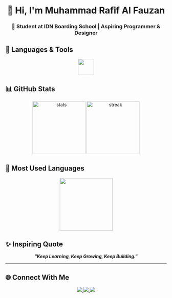 <h1 align="center">👋 Hi, I'm <b>Muhammad Rafif Al Fauzan</b></h1>
<h3 align="center">🚀 Student at IDN Boarding School | Aspiring Programmer & Designer</h3>

## 🚀 Languages & Tools
<p align="center">
  <img src="https://skillicons.dev/icons?i=dart,html,css,figma" height="50"/>
</p>

## 📊 GitHub Stats
<p align="center">
  <img src="https://github-readme-stats.vercel.app/api?username=rafif-al&show_icons=true&theme=radical&hide_border=true" height="165" alt="stats"/>
  <img src="https://github-readme-streak-stats.herokuapp.com/?user=rafif-al&theme=radical&hide_border=true" height="165" alt="streak"/>
</p>

## 🌟 Most Used Languages
<p align="center">
  <img src="https://github-readme-stats.vercel.app/api/top-langs/?username=rafif-al&layout=compact&theme=radical&hide_border=true" height="165"/>
</p>

## ✨ Inspiring Quote
<p align="center">
  <i><b>"Keep Learning, Keep Growing, Keep Building."</b></i>
</p>

---

## 🌐 Connect With Me
<p align="center">
  <a href="https://github.com/rafifalfuazan" target="_blank">
    <img src="https://img.shields.io/badge/GitHub-181717?style=for-the-badge&logo=github&logoColor=white"/>
  </a>
  <a href="https://www.figma.com/" target="_blank">
    <img src="https://img.shields.io/badge/Figma-F24E1E?style=for-the-badge&logo=figma&logoColor=white"/>
  </a>
  <a href="https://www.linkedin.com/" target="_blank">
    <img src="https://img.shields.io/badge/LinkedIn-0A66C2?style=for-the-badge&logo=linkedin&logoColor=white"/>
  </a>
</p>
